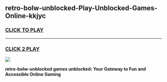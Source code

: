 
## retro-bolw-unblocked-Play-Unblocked-Games-Online-kkjyc
<h3>
<a href="https://premium76.site?title=retro-bolw-unblocked&ref=25A">CLICK TO PLAY</a></h3>
<hr>

<h3>
<a href="https://premium76.site?title=retro-bolw-unblocked&ref=25A">CLICK 2 PLAY</a>
  
</h3>

<a href="https://premium76.site?title=retro-bolw-unblocked&ref=25A"><img src="https://clearcache.store/games.png"></a>


**retro-bolw-unblocked games unblocked: Your Gateway to Fun and Accessible Online Gaming**
